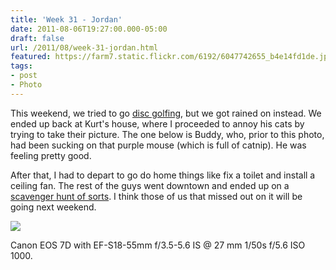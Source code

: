 ```yaml
---
title: 'Week 31 - Jordan'
date: 2011-08-06T19:27:00.000-05:00
draft: false
url: /2011/08/week-31-jordan.html
featured: https://farm7.static.flickr.com/6192/6047742655_b4e14fd1de.jpg
tags: 
- post
- Photo
---
```


This weekend, we tried to go [disc golfing](https://www.flickr.com/photos/jhofker/6047734535/), but we got rained on instead. We ended up back at Kurt's house, where I proceeded to annoy his cats by trying to take their picture. The one below is Buddy, who, prior to this photo, had been sucking on that purple mouse (which is full of catnip). He was feeling pretty good.  
  
After that, I had to depart to go do home things like fix a toilet and install a ceiling fan. The rest of the guys went downtown and ended up on a [scavenger hunt of sorts](https://www.transtemporaldetectiveagency.com/). I think those of us that missed out on it will be going next weekend.

  

[![](https://farm7.static.flickr.com/6192/6047742655_b4e14fd1de.jpg)](https://www.flickr.com/photos/jhofker/6047742655/)

Canon EOS 7D with EF-S18-55mm f/3.5-5.6 IS @ 27 mm 1/50s f/5.6 ISO 1000.